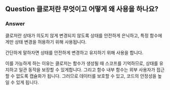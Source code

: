 ## Question 클로저란 무엇이고 어떻게 왜 사용을 하나요?

### Answer

클로저란 상태가 의도치 않게 변경되지 않도록 상태를 안전하게 은닉하고, 특정 함수에게만 상태 변경을 허용하기 위해 사용됩니다.

간단하게 말하자면 상태를 안전하게 변경하고 유지하기 위해 사용을 합니다.

이를 가능하게 하는 이유는 클로저는 함수가 생성될 때 스코프를 기억하므로, 상태를 유지하고 일관 동작을 보장할 수 있게합니다. 그리고 함수 내부 함수는 외부 사용자가 접근할 수 없도록 캡슐화가 됩니다.
그러므로 데이터를 보호할 수 있고, 코드의 안정성을 높일 수 있게 됩니다.
